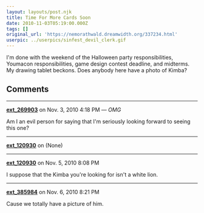 ```yaml
---
layout: layouts/post.njk
title: Time For More Cards Soon
date: 2010-11-03T05:19:00.000Z
tags: []
original_url: 'https://nemorathwald.dreamwidth.org/337234.html'
userpic: ../userpics/sinfest_devil_clerk.gif
---
```

I'm done with the weekend of the Halloween party responsibilities, Youmacon responsibilities, game design contest deadline, and midterms. My drawing tablet beckons. Does anybody here have a photo of Kimba?

## Comments

---

**[ext_269903](https://www.dreamwidth.org/users/ext_269903)** on Nov. 3, 2010 4:18 PM — *OMG*

Am I an evil person for saying that I'm seriously looking forward to seeing this one?

---

**[ext_120930](https://www.dreamwidth.org/users/ext_120930)** on (None)



---

**[ext_120930](https://www.dreamwidth.org/users/ext_120930)** on Nov. 5, 2010 8:08 PM

I suppose that the Kimba you're looking for isn't a white lion.

---

**[ext_385984](https://www.dreamwidth.org/users/ext_385984)** on Nov. 6, 2010 8:21 PM

Cause we totally have a picture of him.
